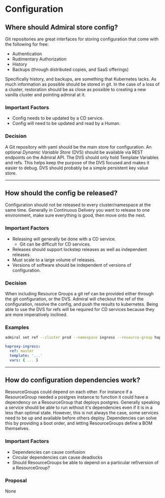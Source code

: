 # Configuration

## Where should Admiral store config?

Git repositories are great interfaces for storing configuration that come with
the following for free:

- Authentication
- Rudimentary Authorization
- History
- Backups (through distributed copies, and SaaS offerings)

Specifically history, and backups, are something that Kubernetes lacks. As much
information as possible should be stored in git. In the case of a loss of a
cluster, restoration should be as close as possible to creating a new vanilla
cluster and pointing admiral at it.

### Important Factors

- Config needs to be updated by a CD service.
- Config will need to be updated and read by a Human.

### Decision

A Git repository with yaml should be the main store for configuration. An
optional _Dynamic Variable Store_ (DVS) should be available via REST endpoints
on the Admiral API. The DVS should only hold Template Variables and refs. This
helps keep the purpose of the DVS focused and makes it easier to debug. DVS
should probably be a simple persistent key value store.

---

## How should the config be released?

Configuration should not be released to every cluster/namespace at the same
time. Generally in Continuous Delivery you want to release to one environment,
make sure everything is good, then move onto the next.

### Important Factors

- Releasing will generally be done with a CD service.
  - Git can be difficult for CD services.
- Releases should support lockstep releases as well as independent releases.
- Must scale to a large volume of releases.
- Versions of software should be independent of versions of configuration.

### Decision

When including Resource Groups a git ref can be provided either through the git
configuration, or the DVS. Admiral will checkout the ref of the configuration,
resolve the config, and push the results to kubernetes. Being able to use the
DVS for refs will be required for CD services because they are more imperatively
inclined.

### Examples

```bash
admiral set ref --cluster prod --namespace ingress --resource-group haproxy-ingress --ref release/prod
```

```yaml
haproxy-ingress:
  ref: master
  template: '...'
  vars: { ... }
```

---

## How do configuration dependencies work?

ResourceGroups could depend on each other. For instance if a ResourceGroup
needed a postgres instance to function it could have a dependency on a
ResourceGroup that deploys postgres. Generally speaking a service should be able
to run without it's dependencies even if it is in a less than optimal state.
However, this is not always the case, some services need to be up and available
before others deploy. Dependencies can solve this by providing a boot order, and
letting ResourceGroups define a BOM themselves.

### Important Factors

- Dependencies can cause confusion
- Circular dependencies can cause deadlocks
- Should ResourceGroups be able to depend on a particular ref/version of a
  ResourceGroup?

### Proposal

None
